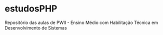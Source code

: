 # estudosPHP
Repositório das aulas de PWII - Ensino Médio com Habilitação Técnica em Desenvolvimento de Sistemas
